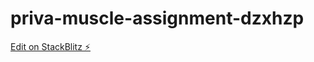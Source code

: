 # priva-muscle-assignment-dzxhzp

[Edit on StackBlitz ⚡️](https://stackblitz.com/edit/priva-muscle-assignment-dzxhzp)